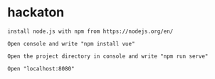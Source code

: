 # hackaton

```
install node.js with npm from https://nodejs.org/en/
```
```
Open console and write "npm install vue"
```
```
Open the project directory in console and write "npm run serve"
```
```
Open "localhost:8080"
```
